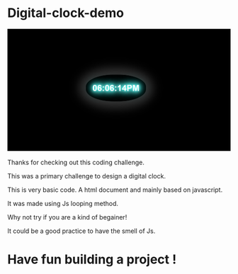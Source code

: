# Digital-clock-demo

![Design a digital clock - coding challenge](./Design/Desktop-preview.png)

Thanks for checking out this coding challenge.

This was a primary challenge to design a digital clock.

This is very basic code. A html document and mainly based on javascript.

It was made using Js looping method. 

Why not try if you are a kind of begainer! 

It could be a good practice to have the smell of Js.


# Have fun building a project !